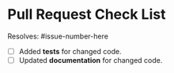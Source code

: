 # Pull Request Check List

Resolves: #issue-number-here

- [ ] Added **tests** for changed code.
- [ ] Updated **documentation** for changed code.

<!-- If you have *any* questions to *any* of the points above, just **submit and ask**!  This checklist is here to *help* you, not to deter you from contributing! -->
